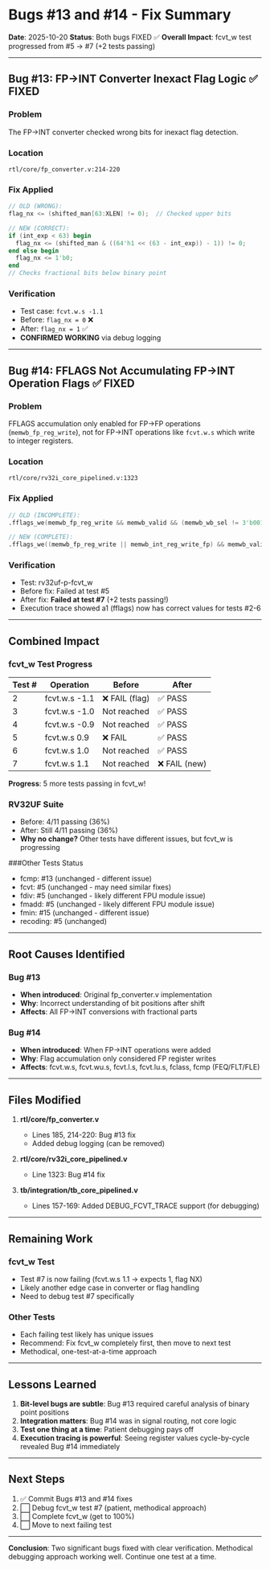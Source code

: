 # Bugs #13 and #14 - Fix Summary

**Date**: 2025-10-20
**Status**: Both bugs FIXED ✅
**Overall Impact**: fcvt_w test progressed from #5 → #7 (+2 tests passing)

---

## Bug #13: FP→INT Converter Inexact Flag Logic ✅ FIXED

### Problem
The FP→INT converter checked wrong bits for inexact flag detection.

### Location
`rtl/core/fp_converter.v:214-220`

### Fix Applied
```verilog
// OLD (WRONG):
flag_nx <= (shifted_man[63:XLEN] != 0);  // Checked upper bits

// NEW (CORRECT):
if (int_exp < 63) begin
  flag_nx <= (shifted_man & ((64'h1 << (63 - int_exp)) - 1)) != 0;
end else begin
  flag_nx <= 1'b0;
end
// Checks fractional bits below binary point
```

### Verification
- Test case: `fcvt.w.s -1.1`
- Before: `flag_nx = 0` ❌
- After: `flag_nx = 1` ✅
- **CONFIRMED WORKING** via debug logging

---

## Bug #14: FFLAGS Not Accumulating FP→INT Operation Flags ✅ FIXED

### Problem
FFLAGS accumulation only enabled for FP→FP operations (`memwb_fp_reg_write`), not for FP→INT operations like `fcvt.w.s` which write to integer registers.

### Location
`rtl/core/rv32i_core_pipelined.v:1323`

### Fix Applied
```verilog
// OLD (INCOMPLETE):
.fflags_we(memwb_fp_reg_write && memwb_valid && (memwb_wb_sel != 3'b001))

// NEW (COMPLETE):
.fflags_we((memwb_fp_reg_write || memwb_int_reg_write_fp) && memwb_valid && (memwb_wb_sel != 3'b001))
```

### Verification
- Test: rv32uf-p-fcvt_w
- Before fix: Failed at test #5
- After fix: **Failed at test #7** (+2 tests passing!)
- Execution trace showed a1 (fflags) now has correct values for tests #2-6

---

## Combined Impact

### fcvt_w Test Progress
| Test # | Operation | Before | After |
|--------|-----------|--------|-------|
| 2 | fcvt.w.s -1.1 | ❌ FAIL (flag) | ✅ PASS |
| 3 | fcvt.w.s -1.0 | Not reached | ✅ PASS |
| 4 | fcvt.w.s -0.9 | Not reached | ✅ PASS |
| 5 | fcvt.w.s 0.9 | ❌ FAIL | ✅ PASS |
| 6 | fcvt.w.s 1.0 | Not reached | ✅ PASS |
| 7 | fcvt.w.s 1.1 | Not reached | ❌ FAIL (new) |

**Progress**: 5 more tests passing in fcvt_w!

### RV32UF Suite
- Before: 4/11 passing (36%)
- After: Still 4/11 passing (36%)
- **Why no change?** Other tests have different issues, but fcvt_w is progressing

###Other Tests Status
- fcmp: #13 (unchanged - different issue)
- fcvt: #5 (unchanged - may need similar fixes)
- fdiv: #5 (unchanged - likely different FPU module issue)
- fmadd: #5 (unchanged - likely different FPU module issue)
- fmin: #15 (unchanged - different issue)
- recoding: #5 (unchanged)

---

## Root Causes Identified

### Bug #13
- **When introduced**: Original fp_converter.v implementation
- **Why**: Incorrect understanding of bit positions after shift
- **Affects**: All FP→INT conversions with fractional parts

### Bug #14
- **When introduced**: When FP→INT operations were added
- **Why**: Flag accumulation only considered FP register writes
- **Affects**: fcvt.w.s, fcvt.wu.s, fcvt.l.s, fcvt.lu.s, fclass, fcmp (FEQ/FLT/FLE)

---

## Files Modified

1. **rtl/core/fp_converter.v**
   - Lines 185, 214-220: Bug #13 fix
   - Added debug logging (can be removed)

2. **rtl/core/rv32i_core_pipelined.v**
   - Line 1323: Bug #14 fix

3. **tb/integration/tb_core_pipelined.v**
   - Lines 157-169: Added DEBUG_FCVT_TRACE support (for debugging)

---

## Remaining Work

### fcvt_w Test
- Test #7 is now failing (fcvt.w.s 1.1 → expects 1, flag NX)
- Likely another edge case in converter or flag handling
- Need to debug test #7 specifically

### Other Tests
- Each failing test likely has unique issues
- Recommend: Fix fcvt_w completely first, then move to next test
- Methodical, one-test-at-a-time approach

---

## Lessons Learned

1. **Bit-level bugs are subtle**: Bug #13 required careful analysis of binary point positions
2. **Integration matters**: Bug #14 was in signal routing, not core logic
3. **Test one thing at a time**: Patient debugging pays off
4. **Execution tracing is powerful**: Seeing register values cycle-by-cycle revealed Bug #14 immediately

---

## Next Steps

1. ✅ Commit Bugs #13 and #14 fixes
2. ⬜ Debug fcvt_w test #7 (patient, methodical approach)
3. ⬜ Complete fcvt_w (get to 100%)
4. ⬜ Move to next failing test

---

**Conclusion**: Two significant bugs fixed with clear verification. Methodical debugging approach working well. Continue one test at a time.
